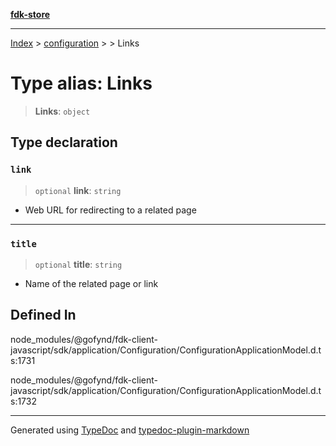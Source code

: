 [**fdk-store**](../../../README.md)
***

[Index](../../../API.md) > [configuration](../../README.md) > [<internal>](../README.md) > Links

# Type alias: Links

> **Links**: `object`

## Type declaration

### `link`

> `optional` **link**: `string`

- Web URL for redirecting to a related page

***

### `title`

> `optional` **title**: `string`

- Name of the related page or link

## Defined In

node\_modules/@gofynd/fdk-client-javascript/sdk/application/Configuration/ConfigurationApplicationModel.d.ts:1731

node\_modules/@gofynd/fdk-client-javascript/sdk/application/Configuration/ConfigurationApplicationModel.d.ts:1732

***
Generated using [TypeDoc](https://typedoc.org/) and [typedoc-plugin-markdown](https://www.npmjs.com/package/typedoc-plugin-markdown)
